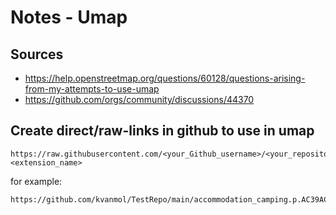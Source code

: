 # Notes - Umap

## Sources

- https://help.openstreetmap.org/questions/60128/questions-arising-from-my-attempts-to-use-umap
- https://github.com/orgs/community/discussions/44370

## Create direct/raw-links in github to use in umap

```
https://raw.githubusercontent.com/<your_Github_username>/<your_repository_name>/<branch_name>/../<file_name>.<extension_name>
```

for example:
```
https://github.com/kvanmol/TestRepo/main/accommodation_camping.p.AC39AC.32.png
```
